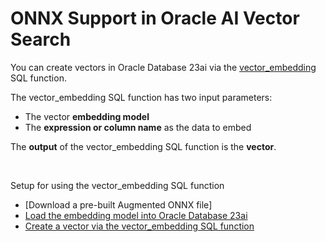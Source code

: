 # ONNX Support in Oracle AI Vector Search

You can create vectors in Oracle Database 23ai via the [vector_embedding](https://docs.oracle.com/en/database/oracle/oracle-database/23/sqlrf/vector_embedding.html#GUID-5ED78260-6D21-4B6B-86E0-A1E70EFA11CA) SQL function.

The vector_embedding SQL function has two input parameters:
- The vector **embedding model**
- The **expression or column name** as the data to embed

The **output** of the vector_embedding SQL function is the **vector**.

<br>

Setup for using the vector_embedding SQL function
- [Download a pre-built Augmented ONNX file]
- [Load the embedding model into Oracle Database 23ai](../ONNX/Load%20the%20ONNX%20model.md)
- [Create a vector via the vector_embedding SQL function](../ONNX/Create%20vector%20via%20vector_embedding.md)
